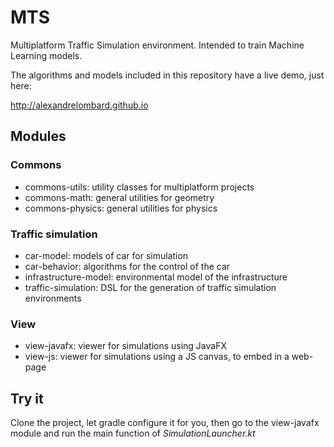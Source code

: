 # MTS

Multiplatform Traffic Simulation environment. Intended to train Machine Learning models.

The algorithms and models included in this repository have a live demo, just here:

http://alexandrelombard.github.io

## Modules

### Commons

- commons-utils: utility classes for multiplatform projects
- commons-math: general utilities for geometry
- commons-physics: general utilities for physics

### Traffic simulation

- car-model: models of car for simulation
- car-behavior: algorithms for the control of the car
- infrastructure-model: environmental model of the infrastructure
- traffic-simulation: DSL for the generation of traffic simulation environments

### View

- view-javafx: viewer for simulations using JavaFX
- view-js: viewer for simulations using a JS canvas, to embed in a web-page

## Try it

Clone the project, let gradle configure it for you, then go to the view-javafx module and run the main function of
_SimulationLauncher.kt_

